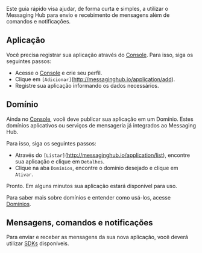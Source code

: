 Este guia rápido visa ajudar, de forma curta e simples, a utilizar o Messaging Hub para envio e recebimento de mensagens além de comandos e notificações.

## Aplicação

Você precisa registrar sua aplicação através do [Console](http://messaginghub.io/home/console).
Para isso, siga os seguintes passos:
- Acesse o [Console](http://messaginghub.io/home/console) e crie seu perfil.
- Clique em `[Adicionar]`(http://messaginghub.io/application/add).
- Registre sua aplicação informando os dados necessários.

## Domínio

Ainda no [Console](http://messaginghub.io/home/console), você deve publicar sua aplicação em um Domínio. 
Estes domínios aplicativos ou serviços de mensageria já integrados ao Messaging Hub.

Para isso, siga os seguintes passos:
- Através do `[Listar]`(http://messaginghub.io/application/list), encontre sua aplicação e clique em `Detalhes`.
- Clique na aba `Domínios`, encontre  o domínio desejado e clique em `Ativar`.

Pronto. Em alguns minutos sua aplicação estará disponível para uso.

Para saber mais sobre domínios e entender como usá-los, acesse [Domínios](http://messaginghub.io/docs/home/domains). 

## Mensagens, comandos e notificações

Para enviar e receber as mensagens da sua nova aplicação, você deverá utilizar [SDKs](http://messaginghub.io/docs/sdks) disponíveis.

